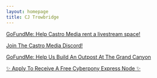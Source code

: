 ```yaml
---
layout: homepage
title: CJ Trowbridge
---
```


  
<p><a href="https://www.gofundme.com/f/aucfwq-support-castro-media-amplify-underrepresented-voice" class="btn btn-gofundme"><i class="fa-solid fa-hand-holding-dollar"></i> GoFundMe: Help Castro Media rent a livestream space!</a><p>
<p><a href="https://discord.gg/PN44RjReUA" class="btn btn-gofundme"><i class="fa-brands fa-discord"></i> Join The Castro Media Discord!</a><p>
<p><a href="https://www.gofundme.com/f/build-a-foundation-for-the-survival-of-humanity" class="btn btn-gofundme"><i class="fa-solid fa-hand-holding-dollar"></i> GoFundMe: Help Us Build An Outpost At The Grand Canyon</a><p>
<p><a href="https://forms.gle/UZgQiUNzm8q1dmNfA" class="btn btn-success">✨ Apply To Receive A Free Cyberpony Express Node ✨</a></p>
